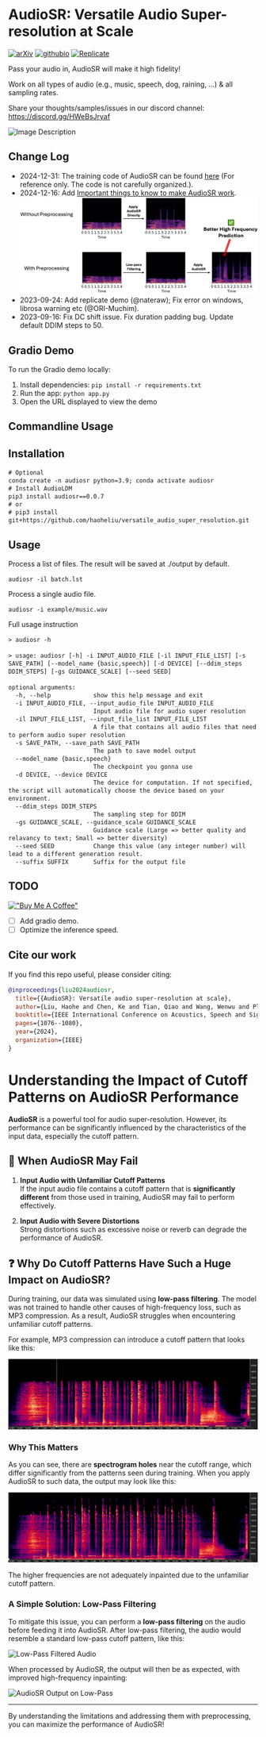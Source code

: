 
# AudioSR: Versatile Audio Super-resolution at Scale

[![arXiv](https://img.shields.io/badge/arXiv-2309.07314-brightgreen.svg?style=flat-square)](https://arxiv.org/abs/2309.07314)  [![githubio](https://img.shields.io/badge/GitHub.io-Audio_Samples-blue?logo=Github&style=flat-square)](https://audioldm.github.io/audiosr) [![Replicate](https://replicate.com/nateraw/audio-super-resolution/badge)](https://replicate.com/nateraw/audio-super-resolution)

Pass your audio in, AudioSR will make it high fidelity! 

Work on all types of audio (e.g., music, speech, dog, raining, ...) & all sampling rates.

Share your thoughts/samples/issues in our discord channel: https://discord.gg/HWeBsJryaf

![Image Description](https://github.com/haoheliu/versatile_audio_super_resolution/blob/main/visualization.png?raw=true)

## Change Log
- 2024-12-31: The training code of AudioSR can be found [here](https://drive.google.com/file/d/1BaZuHbk1AfURX7SvkaD5_ZWLwun-wdpW/view?usp=drive_link) (For reference only. The code is not carefully organized.).
- 2024-12-16: Add [Important things to know to make AudioSR work](example/how_to_make_audiosr_work.md).
![demo-failure](example/figs/demo-failure.png)
- 2023-09-24: Add replicate demo (@nateraw); Fix error on windows, librosa warning etc (@ORI-Muchim).  
- 2023-09-16: Fix DC shift issue. Fix duration padding bug. Update default DDIM steps to 50.

## Gradio Demo

To run the Gradio demo locally:

1. Install dependencies: `pip install -r requirements.txt` 
2. Run the app: `python app.py`
3. Open the URL displayed to view the demo

## Commandline Usage

## Installation
```shell
# Optional
conda create -n audiosr python=3.9; conda activate audiosr
# Install AudioLDM
pip3 install audiosr==0.0.7
# or
# pip3 install git+https://github.com/haoheliu/versatile_audio_super_resolution.git
```

## Usage

Process a list of files. The result will be saved at ./output by default.

```shell
audiosr -il batch.lst
```

Process a single audio file.
```shell
audiosr -i example/music.wav
```

Full usage instruction

```shell
> audiosr -h

> usage: audiosr [-h] -i INPUT_AUDIO_FILE [-il INPUT_FILE_LIST] [-s SAVE_PATH] [--model_name {basic,speech}] [-d DEVICE] [--ddim_steps DDIM_STEPS] [-gs GUIDANCE_SCALE] [--seed SEED]

optional arguments:
  -h, --help            show this help message and exit
  -i INPUT_AUDIO_FILE, --input_audio_file INPUT_AUDIO_FILE
                        Input audio file for audio super resolution
  -il INPUT_FILE_LIST, --input_file_list INPUT_FILE_LIST
                        A file that contains all audio files that need to perform audio super resolution
  -s SAVE_PATH, --save_path SAVE_PATH
                        The path to save model output
  --model_name {basic,speech}
                        The checkpoint you gonna use
  -d DEVICE, --device DEVICE
                        The device for computation. If not specified, the script will automatically choose the device based on your environment.
  --ddim_steps DDIM_STEPS
                        The sampling step for DDIM
  -gs GUIDANCE_SCALE, --guidance_scale GUIDANCE_SCALE
                        Guidance scale (Large => better quality and relavancy to text; Small => better diversity)
  --seed SEED           Change this value (any integer number) will lead to a different generation result.
  --suffix SUFFIX       Suffix for the output file
```


## TODO
[!["Buy Me A Coffee"](https://www.buymeacoffee.com/assets/img/custom_images/orange_img.png)](https://www.buymeacoffee.com/haoheliuP)

- [ ] Add gradio demo.
- [ ] Optimize the inference speed.

## Cite our work
If you find this repo useful, please consider citing: 
```bibtex
@inproceedings{liu2024audiosr,
  title={{AudioSR}: Versatile audio super-resolution at scale},
  author={Liu, Haohe and Chen, Ke and Tian, Qiao and Wang, Wenwu and Plumbley, Mark D},
  booktitle={IEEE International Conference on Acoustics, Speech and Signal Processing},
  pages={1076--1080},
  year={2024},
  organization={IEEE}
}
```

# Understanding the Impact of Cutoff Patterns on AudioSR Performance

**AudioSR** is a powerful tool for audio super-resolution. However, its performance can be significantly influenced by the characteristics of the input data, especially the cutoff pattern. 

## 🚩 When AudioSR May Fail
1. **Input Audio with Unfamiliar Cutoff Patterns**  
   If the input audio file contains a cutoff pattern that is **significantly different** from those used in training, AudioSR may fail to perform effectively.
   
2. **Input Audio with Severe Distortions**  
   Strong distortions such as excessive noise or reverb can degrade the performance of AudioSR.

## ❓ Why Do Cutoff Patterns Have Such a Huge Impact on AudioSR?
During training, our data was simulated using **low-pass filtering**. The model was not trained to handle other causes of high-frequency loss, such as MP3 compression. As a result, AudioSR struggles when encountering unfamiliar cutoff patterns.

For example, MP3 compression can introduce a cutoff pattern that looks like this:

![MP3 Cutoff Example](example/figs/mp3.png)

### Why This Matters
As you can see, there are **spectrogram holes** near the cutoff range, which differ significantly from the patterns seen during training. When you apply AudioSR to such data, the output may look like this:

![AudioSR Output on MP3](example/figs/mp3_after.png)

The higher frequencies are not adequately inpainted due to the unfamiliar cutoff pattern.

### A Simple Solution: Low-Pass Filtering
To mitigate this issue, you can perform a **low-pass filtering** on the audio before feeding it into AudioSR. After low-pass filtering, the audio would resemble a standard low-pass cutoff pattern, like this:

![Low-Pass Filtered Audio](example/figs/lowpass.jpg)

When processed by AudioSR, the output will then be as expected, with improved high-frequency inpainting:

![AudioSR Output on Low-Pass](example/figs/lowpass_after.png)

---

By understanding the limitations and addressing them with preprocessing, you can maximize the performance of AudioSR!

